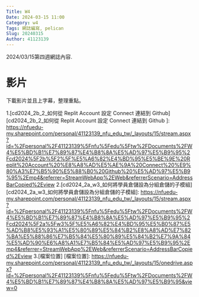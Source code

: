 ```yaml
---
Title: W4
Date: 2024-03-15 11:00
Category: w4
Tags: 網誌編寫, pelican
Slug: 20240315
Author: 41123139
---
```


2024/03/15第四週網誌內容.

<!-- PELICAN_END_SUMMARY -->

# 影片
下載影片並且上字幕，整理重點。

1.[cd2024_2b_2_如何從 Replit Account 設定 Connect 連結到 Github] 
[cd2024_2b_2_如何從 Replit Account 設定 Connect 連結到 Github ]: https://nfuedu-my.sharepoint.com/personal/41123139_nfu_edu_tw/_layouts/15/stream.aspx?id=%2Fpersonal%2F41123139%5Fnfu%5Fedu%5Ftw%2FDocuments%2FW4%E5%BD%B1%E7%89%87%E4%B8%8A%E5%AD%97%E5%B9%95%2Fcd2024%5F2b%5F2%5F%E5%A6%82%E4%BD%95%E5%BE%9E%20Replit%20Account%20%E8%A8%AD%E5%AE%9A%20Connect%20%E9%80%A3%E7%B5%90%E5%88%B0%20Github%20%E5%AD%97%E5%B9%95%2Emp4&referrer=StreamWebApp%2EWeb&referrerScenario=AddressBarCopied%2Eview
2.[cd2024_2a_w3_如何將學員倉儲設為分組倉儲的子模組]
[cd2024_2a_w3_如何將學員倉儲設為分組倉儲的子模組]: https://nfuedu-my.sharepoint.com/personal/41123139_nfu_edu_tw/_layouts/15/stream.aspx?id=%2Fpersonal%2F41123139%5Fnfu%5Fedu%5Ftw%2FDocuments%2FW4%E5%BD%B1%E7%89%87%E4%B8%8A%E5%AD%97%E5%B9%95%2Fcd2024%5F2a%5Fw3%5F%E5%A6%82%E4%BD%95%E5%B0%87%E5%AD%B8%E5%93%A1%E5%80%89%E5%84%B2%E8%A8%AD%E7%82%BA%E5%88%86%E7%B5%84%E5%80%89%E5%84%B2%E7%9A%84%E5%AD%90%E6%A8%A1%E7%B5%84%E5%AD%97%E5%B9%95%2Emp4&referrer=StreamWebApp%2EWeb&referrerScenario=AddressBarCopied%2Eview
3.[檔案位置]
[檔案位置]: https://nfuedu-my.sharepoint.com/personal/41123139_nfu_edu_tw/_layouts/15/onedrive.aspx?id=%2Fpersonal%2F41123139%5Fnfu%5Fedu%5Ftw%2FDocuments%2FW4%E5%BD%B1%E7%89%87%E4%B8%8A%E5%AD%97%E5%B9%95&view=0
